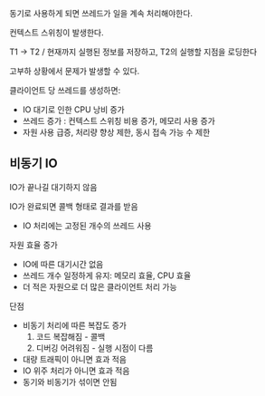 동기로 사용하게 되면 쓰레드가 일을 계속 처리해야한다.

컨텍스트 스위칭이 발생한다.

T1 -> T2 / 현재까지 실행된 정보를 저장하고, T2의 실행할 지점을 로딩한다

고부하 상황에서 문제가 발생할 수 있다.

클라이언트 당 쓰레드를 생성하면:

- IO 대기로 인한 CPU 낭비 증가
- 쓰레드 증가 : 컨텍스트 스위칭 비용 증가, 메모리 사용 증가
- 자원 사용 급증, 처리량 향상 제한, 동시 접속 가능 수 제한



## 비동기 IO

IO가 끝나길 대기하지 않음

IO가 완료되면 콜백 형태로 결과를 받음

- IO 처리에는 고정된 개수의 쓰레드 사용



자원 효율 증가

- IO에 따른 대기시간 없음
- 쓰레드 개수 일정하게 유지: 메모리 효율, CPU 효율
- 더 적은 자원으로 더 많은 클라이언트 처리 가능



단점

- 비동기 처리에 따른 복잡도 증가
  1. 코드 복잡해짐 - 콜백
  2. 디버깅 어려워짐 - 실행 시점이 다름
- 대량 트래픽이 아니면 효과 적음
- IO 위주 처리가 아니면 효과 적음
- 동기와 비동기가 섞이면 안됨